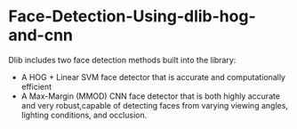 # Face-Detection-Using-dlib-hog-and-cnn

Dlib includes two face detection methods built into the library:
- A HOG + Linear SVM face detector that is accurate and computationally efficient
- A Max-Margin (MMOD) CNN face detector that is both highly accurate and very robust,capable of detecting faces from varying viewing angles, lighting conditions, and occlusion.

